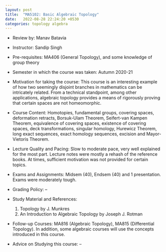 ```yaml
---
layout: post
title:  "MA5102: Basic Algebraic Topology"
date:   2022-08-28 22:24:20 +0530
categories: topology algebra
---
```


- Review by: Manav Batavia

- Instructor: Sandip Singh

- Pre-requisites: MA406 (General Topology), and some knowledge of group theory

- Semester in which the course was taken: Autumn 2020-21

- Motivation for taking the course: This course is an interesting example of how two seemingly disjoint branches in mathematics can be intricately related. From a technical standpoint, among other applications, algebraic topology provides a means of rigorously proving that certain spaces are not homeomorphic.

- Course Content: Homotopies, fundamental groups, covering spaces, deformation retracts, Borsuk-Ulam Theorem, Seifert-van Kampen Theorem, equivalence of covering spaces, existence of covering spaces, deck transformations, singular homology, Hurewicz Theorem, long exact sequences, exact homology sequences, excision and Mayor-Vietoris Theorem.

- Lecture Quality and Pacing: Slow to moderate pace, very well explained for the most part. Lecture notes were mostly a rehash of the reference books. At times, sufficient motivation was not provided for certain topics.

- Exams and Assignments: Midsem (40), Endsem (40) and 1 presentation. Exams were moderately tough.

- Grading Policy: –

- Study Material and References: 
    1. Topology by J. Munkres 
    2. An Introduction to Algebraic Topology by Joseph J. Rotman

- Follow-up Courses: MA816 (Algebraic Topology), MA815 (Differential Topology). In addition, some algebraic courses will use the concepts introduced in this course.

- Advice on Studying this course: –

